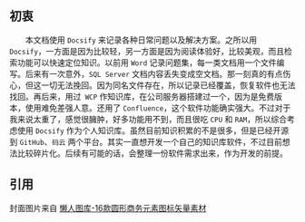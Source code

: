 ## 初衷

&emsp;&emsp;本文档使用 `Docsify` 来记录各种日常问题以及解决方案。之所以用 `Docsify`，一方面是因为比较轻，另一方面是因为阅读体验好，比较美观，而且检索功能可以快速定位知识。以前用 `Word` 记录问题集，每一类文档用一个文件编写。后来有一次意外，`SQL Server` 文档内容丢失变成空文档。那一刻真的有点伤心，但这一切无法挽回。因为同名文件存在，所以记录已经覆盖，恢复软件也无法找回。再后来，用过` WCP` 作知识库，在公司服务器搭建过一个，因为是免费版本，使用难免差强人意。还用了 `Confluence`，这个软件功能确实强大。不过对于我来说太重了，感觉很臃肿，好多功能用不到，而且很吃 `CPU` 和 `RAM`，所以综合考虑使用 `Docsify` 作为个人知识库。虽然目前知识积累的不是很多，但是已经开源到 `GitHub`、`码云` 两个平台。其实一直想开发一个自己的知识库软件，不过目前想法比较碎片化。后续有可能的话，会整理一份软件需求出来，作为开发的前提。


## 引用

封面图片来自 [懒人图库-16款圆形商务元素图标矢量素材](https://www.lanrentuku.com/vector/icon/16kuanyuanxingshangwuyuansutubiao-shiliang.html)